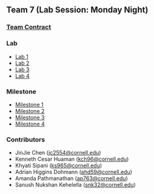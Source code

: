 ## Team 7 (Lab Session: Monday Night)

### [Team Contract](./teamcontract)

### Lab
 - [Lab 1](./docs/lab1)
 - [Lab 2](./docs/lab2)
 - [Lab 3](./docs/lab3)
 - [Lab 4](./docs/lab4)

### Milestone
 - [Milestone 1](./docs/milestone1)
 - [Milestone 2](./docs/milestone2)
 - [Milestone 3](./docs/milestone3)
 - [Milestone 4](./docs/milestone4)

### Contributors
 - JinJie Chen (jc2554@cornell.edu)
 - Kenneth Cesar Huaman (kch96@cornell.edu)
 - Khyati Sipani (ks965@cornell.edu)
 - Adrian Higgins Dohmann (ahd59@cornell.edu)
 - Amanda Pathmanathan (ap763@cornell.edu)
 - Sanush Nukshan Kehelella (snk32@cornell.edu)
